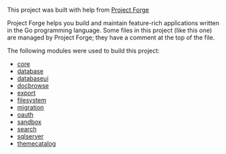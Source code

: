 <!--- Content managed by Project Forge, see [projectforge.md] for details. -->
This project was built with help from [Project Forge](https://projectforge.dev)

Project Forge helps you build and maintain feature-rich applications written in the Go programming language. 
Some files in this project (like this one) are managed by Project Forge; they have a comment at the top of the file.

The following modules were used to build this project:

- [core](./doc/module/core.md)
- [database](./doc/module/database.md)
- [databaseui](./doc/module/databaseui.md)
- [docbrowse](./doc/module/docbrowse.md)
- [export](./doc/module/export.md)
- [filesystem](./doc/module/filesystem.md)
- [migration](./doc/module/migration.md)
- [oauth](./doc/module/oauth.md)
- [sandbox](./doc/module/sandbox.md)
- [search](./doc/module/search.md)
- [sqlserver](./doc/module/sqlserver.md)
- [themecatalog](./doc/module/themecatalog.md)
